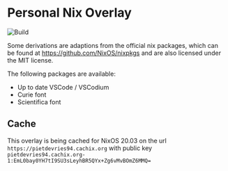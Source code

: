 # Personal Nix Overlay

![Build](https://github.com/pietdevries94/personal-nix-channel/workflows/Build/badge.svg)

Some derivations are adaptions from the official nix packages, which can be found at https://github.com/NixOS/nixpkgs and are also licensed under the MIT license.

The following packages are available:
- Up to date VSCode / VSCodium
- Curie font
- Scientifica font

## Cache
This overlay is being cached for NixOS 20.03 on the url `https://pietdevries94.cachix.org` with public key `pietdevries94.cachix.org-1:EmL0bay0YH7tI9SU3sLeyhBR5QYx+Zg6vMvBOmZ6MMQ=`
